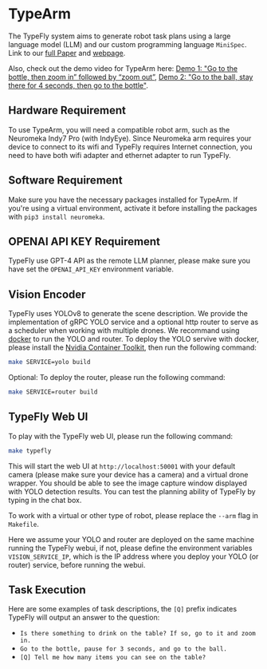 # TypeArm
The TypeFly system aims to generate robot task plans using a large language model (LLM) and our custom programming language `MiniSpec`. Link to our [full Paper](https://drive.google.com/file/d/1COrozqEIk6v8DLxI3vCgoSUEWpnsc2mu/view) and [webpage](https://typefly.github.io/).

Also, check out the demo video for TypeArm here: [Demo 1: "Go to the bottle, then zoom in” followed by “zoom out”](https://youtu.be/MBxjSt7ASBc?si=PO9ab6eddttJimjn), [Demo 2: "Go to the ball, stay there for 4 seconds, then go to the bottle"](https://youtu.be/pMSC09IX0vk?si=yzu7VLx1hTH8m-jV).

## Hardware Requirement
To use TypeArm, you will need a compatible robot arm, such as the Neuromeka Indy7 Pro (with IndyEye). Since Neuromeka arm requires your device to connect to its wifi and TypeFly requires Internet connection, you need to have both wifi adapter and ethernet adapter to run TypeFly.

## Software Requirement
Make sure you have the necessary packages installed for TypeArm. If you're using a virtual environment, activate it before installing the packages with `pip3 install neuromeka`.

## OPENAI API KEY Requirement
TypeFly use GPT-4 API as the remote LLM planner, please make sure you have set the `OPENAI_API_KEY` environment variable.

## Vision Encoder
TypeFly uses YOLOv8 to generate the scene description. We provide the implementation of gRPC YOLO service and a optional http router to serve as a scheduler when working with multiple drones. We recommand using [docker](https://docs.docker.com/engine/install/ubuntu/) to run the YOLO and router. To deploy the YOLO servive with docker, please install the [Nvidia Container Toolkit](https://docs.nvidia.com/datacenter/cloud-native/container-toolkit/latest/install-guide.html), then run the following command:
```bash
make SERVICE=yolo build
```
Optional: To deploy the router, please run the following command:
```bash
make SERVICE=router build
```

## TypeFly Web UI
To play with the TypeFly web UI, please run the following command:
```bash
make typefly
```
This will start the web UI at `http://localhost:50001` with your default camera (please make sure your device has a camera) and a virtual drone wrapper. You should be able to see the image capture window displayed with YOLO detection results. You can test the planning ability of TypeFly by typing in the chat box. 

To work with a virtual or other type of robot, please replace the `--arm` flag in `Makefile`.

Here we assume your YOLO and router are deployed on the same machine running the TypeFly webui, if not, please define the environment variables `VISION_SERVICE_IP`, which is the IP address where you deploy your YOLO (or router) service, before running the webui.

## Task Execution
Here are some examples of task descriptions, the `[Q]` prefix indicates TypeFly will output an answer to the question:
- `Is there something to drink on the table? If so, go to it and zoom in.`
- `Go to the bottle, pause for 3 seconds, and go to the ball.`
- `[Q] Tell me how many items you can see on the table?`
